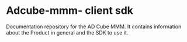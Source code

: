 # Adcube-mmm- client sdk

Documentation repository for the AD Cube MMM. It contains information about the Product in general and the SDK to use it.
